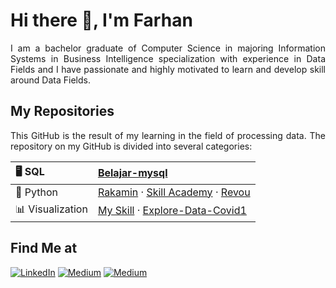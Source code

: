 # Hi there 👋, I'm Farhan

<p align="justify">
  I am a bachelor graduate of Computer Science in majoring Information Systems in Business Intelligence specialization with experience in Data Fields and I have passionate and highly motivated to learn and develop skill around Data Fields.
</p>

## My Repositories

<p align="justify">
  This GitHub is the result of my learning in the field of processing data. The repository on my GitHub is divided into several categories:
</p>

| 🖥 SQL | [Belajar-mysql](https://github.com/farhanalaydroes/belajar-mysql)
|:--------|:--------------------|
| 🐍 Python | [Rakamin](https://github.com/farhanalaydroes/Rakamin) · [Skill Academy](https://github.com/farhanalaydroes/Skill-Academy) · [Revou](https://github.com/farhanalaydroes/Revou)
| 📊 Visualization | [My Skill](https://github.com/farhanalaydroes/MySkill) · [Explore-Data-Covid1](https://github.com/farhanalaydroes/Explore-Data-Covid1)

## Find Me at

<p>
  <a href="https://www.linkedin.com/in/farhanalaydroes/" target="_blank"><img alt="LinkedIn" src="https://img.shields.io/badge/linkedin-%230077B5.svg?&style=for-the-badge&logo=linkedin&logoColor=white" /></a>  
  <a href="https://medium.com/@farhanalaydroes" target="_blank"><img alt="Medium" src="https://img.shields.io/badge/medium-%2312100E.svg?&style=for-the-badge&logo=medium&logoColor=white" /></a>  
  <a href="https://www.kaggle.com/farhanalaydroes" target="_blank"><img alt="Medium" src="https://img.shields.io/badge/Kaggle-2C8EBB?&style=for-the-badge&logo=kaggle&logoColor=white" /></a>
